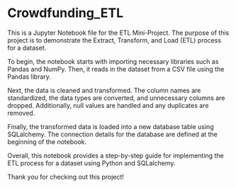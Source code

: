 # Crowdfunding_ETL
This is a Jupyter Notebook file for the ETL Mini-Project. The purpose of this project is to demonstrate the Extract, Transform, and Load (ETL) process for a dataset.

To begin, the notebook starts with importing necessary libraries such as Pandas and NumPy. Then, it reads in the dataset from a CSV file using the Pandas library.

Next, the data is cleaned and transformed. The column names are standardized, the data types are converted, and unnecessary columns are dropped. Additionally, null values are handled and any duplicates are removed.

Finally, the transformed data is loaded into a new database table using SQLalchemy. The connection details for the database are defined at the beginning of the notebook.

Overall, this notebook provides a step-by-step guide for implementing the ETL process for a dataset using Python and SQLalchemy.

Thank you for checking out this project!
